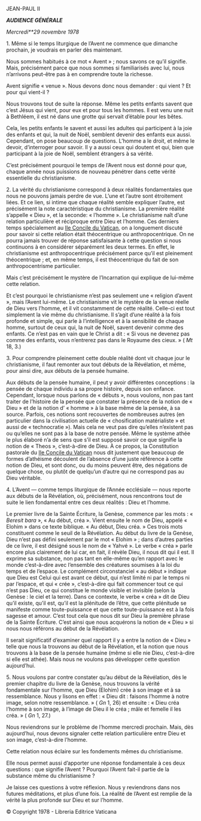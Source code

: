JEAN-PAUL II

***AUDIENCE GÉNÉRALE***

*Mercredi**29 novembre 1978*

1\. Même si le temps liturgique de l’Avent ne commence que dimanche prochain, je voudrais en parler dès maintenant.

Nous sommes habitués à ce mot « Avent » ; nous savons ce qu’il signifie. Mais, précisément parce que nous sommes si familiarisés avec lui, nous n’arrivons peut-être pas à en comprendre toute la richesse.

Avent signifie « venue ». Nous devons donc nous demander : qui vient ? Et pour qui vient-il ?

Nous trouvons tout de suite la réponse. Même les petits enfants savent que c’est Jésus qui vient, pour eux et pour tous les hommes. Il est venu une nuit à Bethléem, il est né dans une grotte qui servait d’étable pour les bêtes.

Cela, les petits enfants le savent et aussi les adultes qui participent à la joie des enfants et qui, la nuit de Noël, semblent devenir des enfants eux aussi. Cependant, on pose beaucoup de questions. L’homme a le droit, et même le devoir, d’interroger pour savoir. Il y a aussi ceux qui doutent et qui, bien que participant à la joie de Noël, semblent étrangers à sa vérité.

C’est précisément pourquoi le temps de l’Avent nous est donné pour que, chaque année nous puissions de nouveau pénétrer dans cette vérité essentielle du christianisme.

2\. La vérité du christianisme correspond à deux réalités fondamentales que nous ne pouvons jamais perdre de vue. L’une et l’autre sont étroitement liées. Et ce lien, si intime que chaque réalité semble expliquer l’autre, est précisément la note caractéristique du christianisme. La première réalité s’appelle « Dieu », et la seconde: « l’homme ». Le christianisme naît d’une relation particulière et réciproque entre Dieu et l’homme. Ces derniers temps spécialement au [IIe Concile du Vatican](http://www.vatican.va/archive/hist_councils/ii_vatican_council/index_fr.htm), on a longuement discuté pour savoir si cette relation était théocentrique ou anthropocentrique. On ne pourra jamais trouver de réponse satisfaisante à cette question si nous continuons à en considérer séparément les deux termes. En effet, le christianisme est anthropocentrique précisément parce qu’il est pleinement théocentrique ; et, en même temps, il est théocentrique du fait de son anthropocentrisme particulier.

Mais c’est précisément le mystère de l’Incarnation qui explique de lui-même cette relation.

Et c’est pourquoi le christianisme n’est pas seulement une « religion d’avent », mais l’Avent lui-même. Le christianisme vit le mystère de la venue réelle de Dieu vers l’homme, et il vit constamment de cette réalité. Celle-ci est tout simplement la vie même du christianisme. Il s’agit d’une réalité à la fois profonde et simple, qui parle à l’intelligence et à la sensibilité de chaque homme, surtout de ceux qui, la nuit de Noël, savent devenir comme des enfants. Ce n’est pas en vain que le Christ a dit : « Si vous ne devenez pas comme des enfants, vous n’entrerez pas dans le Royaume des cieux. » ( *Mt* 18, 3.)

3\. Pour comprendre pleinement cette double réalité dont vit chaque jour le christianisme, il faut remonter aux tout débuts de la Révélation, et même, pour ainsi dire, aux débuts de la pensée humaine.

Aux débuts de la pensée humaine, il peut y avoir différentes conceptions : la pensée de chaque individu a sa propre histoire, depuis son enfance. Cependant, lorsque nous parlons de « débuts », nous voulons, non pas tant traiter de l’histoire de la pensée que constater la présence de la notion de « Dieu » et de la notion d’ « homme » à la base même de la pensée, à sa source. Parfois, ces notions sont recouvertes de nombreuses autres (en particulier dans la civilisation actuelle de « chosification matérialiste » et aussi de « technocratie »). Mais cela ne veut pas dire qu’elles n’existent pas ou qu’elles ne sont pas à la base de notre pensée. Même le système athée le plus élaboré n’a de sens que s’il est supposé savoir ce que signifie la notion de « Theos », c’est-à-dire de Dieu. À ce propos, la Constitution pastorale du [IIe Concile du Vatican](http://www.vatican.va/archive/hist_councils/ii_vatican_council/index_fr.htm) nous dit justement que beaucoup de formes d’athéisme découlent de l’absence d’une juste référence à cette notion de Dieu, et sont donc, ou du moins peuvent être, des négations de quelque chose, ou plutôt de quelqu’un d’autre qui ne correspond pas au Dieu véritable.

4\. L’Avent — comme temps liturgique de l’Année ecclésiale — nous reporte aux débuts de la Révélation, où, précisément, nous rencontrons tout de suite le lien fondamental entre ces deux réalités : Dieu et l’homme.

Le premier livre de la Sainte Écriture, la Genèse, commence par les mots : « *Beresit bara* », « Au début, créa ». Vient ensuite le nom de Dieu, appelé « Elohim » dans ce texte biblique. « Au début, Dieu créa. » Ces trois mots constituent comme le seuil de la Révélation. Au début du livre de la Genèse, Dieu n’est pas défini seulement par le mot « Elohim » ; dans d’autres parties de ce livre, il est désigné sous le nom de « Yahvé ». Le verbe « créa » parle encore plus clairement de lui car, en fait, il révèle Dieu, il nous dit qui il est. Il exprime sa substance, non pas tant en elle-même qu’en rapport avec le monde c’est-à-dire avec l’ensemble des créatures soumises à la loi du temps et de l’espace. Le complément circonstanciel « au début » indique que Dieu est Celui qui est avant ce début, qui n’est limité ni par le temps ni par l’espace, et qui « crée », c’est-à-dire qui fait commencer tout ce qui n’est pas Dieu, ce qui constitue le monde visible et invisible (selon la Genèse : le ciel et la terre). Dans ce contexte, le verbe « créa » dit de Dieu qu’il existe, qu’il est, qu’il est la plénitude de l’être, que cette plénitude se manifeste comme toute-puissance et que cette toute-puissance est à la fois sagesse et amour. C’est tout cela que nous dit sur Dieu la première phrase de la Sainte Écriture. C’est ainsi que nous acquérons la notion de « Dieu » si nous nous référons au début de la Révélation.

Il serait significatif d’examiner quel rapport il y a entre la notion de « Dieu » telle que nous la trouvons au début de la Révélation, et la notion que nous trouvons à la base de la pensée humaine (même si elle nie Dieu, c’est-à-dire si elle est athée). Mais nous ne voulons pas développer cette question aujourd’hui.

5\. Nous voulons par contre constater qu’au début de la Révélation, dès le premier chapitre du livre de la Genèse, nous trouvons la vérité fondamentale sur l’homme, que Dieu (Elohim) crée à son image et à sa ressemblance. Nous y lisons en effet : « Dieu dit : faisons l’homme à notre image, selon notre ressemblance. » ( *Gn* 1, 26) et ensuite : « Dieu créa l’homme à son image, à l’image de Dieu il le créa ; mâle et femelle il les créa. » ( *Gn* 1, 27.)

Nous reviendrons sur le problème de l’homme mercredi prochain. Mais, dès aujourd’hui, nous devons signaler cette relation particulière entre Dieu et son image, c’est-à-dire l’homme.

Cette relation nous éclaire sur les fondements mêmes du christianisme.

Elle nous permet aussi d’apporter une réponse fondamentale à ces deux questions : que signifie l’Avent ? Pourquoi l’Avent fait-il partie de la substance même du christianisme ?

Je laisse ces questions à votre réflexion. Nous y reviendrons dans nos futures méditations, et plus d’une fois. La réalité de l’Avent est remplie de la vérité la plus profonde sur Dieu et sur l’homme.

© Copyright 1978 - Libreria Editrice Vaticana